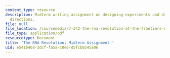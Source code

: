 ```yaml
---
content_type: resource
description: Midterm writing assignment on designing experiments and determining research
  directions.
file: null
file_location: /coursemedia/7-342-the-rna-revolution-at-the-frontiers-of-cell-biology-and-molecular-medicine-fall-2016/e541b4683dcffa5ac0e6d5fcb8545a06_MIT7_342F16_Midterm_AW.pdf
file_type: application/pdf
resourcetype: Document
title: 'The RNA Revolution: Midterm Assignment '
uid: e541b468-3dcf-fa5a-c0e6-d5fcb8545a06
---
```

